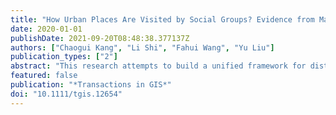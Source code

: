 ```yaml
---
title: "How Urban Places Are Visited by Social Groups? Evidence from Matrix Factorization on Mobile Phone Data"
date: 2020-01-01
publishDate: 2021-09-20T08:48:38.377137Z
authors: ["Chaogui Kang", "Li Shi", "Fahui Wang", "Yu Liu"]
publication_types: ["2"]
abstract: "This research attempts to build a unified framework for distinguishing the spatiotemporal visit patterns of urban places by different social groups using mobile phone data in Harbin, China. Social groups are detected by their social ties in the ego-to-ego mobile phone call network and are embedded in physical space according to their home locations. Popular urban places are detected from user-generated content as the basic spatial analysis unit. Coupling subscribers' footprints and urban places in physical space, the spatiotemporal visit patterns of urban places by distinct social groups are uncovered and interpreted by non-negative matrix factorization. The proposed framework enables us to answer several critical questions from three perspectives: (1) How to model popular urban places in terms of vague boundary, land use, and semantic features based on crowdsourcing data?; (2) How to evaluate interaction between individuals for inspecting the relationship between spatial proximity and social ties based on spatiotemporal co-occurrence?; and (3) How to distinguish urban place visit preferences for social groups associated with different socio-demographic characteristics? Our research could assist urban planners and municipal managers to identify critical urban places frequented by different population groups according to their roles and social/cultural characteristics for improvement of urban facility allocation."
featured: false
publication: "*Transactions in GIS*"
doi: "10.1111/tgis.12654"
---
```


